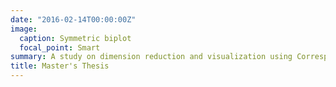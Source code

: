 ```yaml
---
date: "2016-02-14T00:00:00Z"
image:
  caption: Symmetric biplot
  focal_point: Smart
summary: A study on dimension reduction and visualization using Correspondence Analysis in Categorical Data. When \\[a^2\\]
title: Master's Thesis
---
```


